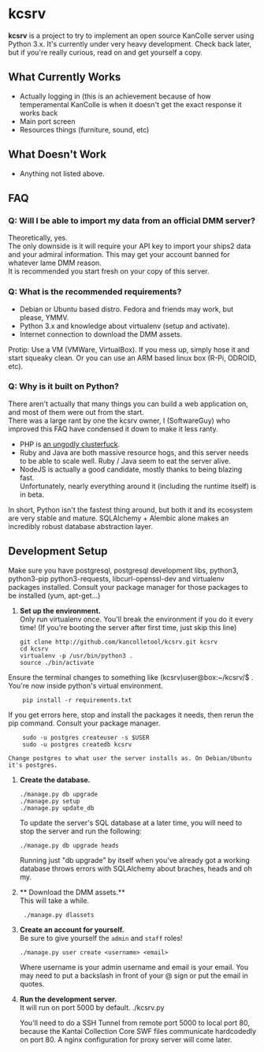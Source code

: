 kcsrv
=====
**kcsrv** is a project to try to implement an open source KanColle server using Python 3.x.
It's currently under very heavy development. Check back later, but if you're really curious, read on and get yourself a copy.

What Currently Works
--------------------
- Actually logging in (this is an achievement because of how temperamental KanColle is when it doesn't get the exact response it works back
- Main port screen
- Resources things (furniture, sound, etc)

What Doesn't Work
--------------------
- Anything not listed above.

FAQ
---

### Q: Will I be able to import my data from an official DMM server?
Theoretically, yes.   
The only downside is it will require your API key to import your ships2 data and your admiral information. This may get your account banned for whatever lame DMM reason.  
It is recommended you start fresh on your copy of this server. 

### Q: What is the recommended requirements?
- Debian or Ubuntu based distro. Fedora and friends may work, but please, YMMV.
- Python 3.x and knowledge about virtualenv (setup and activate).
- Internet connection to download the DMM assets.

Protip: Use a VM (VMWare, VirtualBox). If you mess up, simply hose it and start squeaky clean. Or you can use an ARM based linux box (R-Pi, ODROID, etc).

### Q: Why is it built on Python?
There aren't actually that many things you can build a web application on, and most of them were out from the start.  
There was a large rant by one the kcsrv owner, I (SoftwareGuy) who improved this FAQ have condensed it down to make it less ranty.

* PHP is [an ungodly clusterfuck](http://eev.ee/blog/2012/04/09/php-a-fractal-of-bad-design/).
* Ruby and Java are both massive resource hogs, and this server needs to be able to scale well. Ruby / Java seem to eat the server alive.
* NodeJS is actually a good candidate, mostly thanks to being blazing fast.  
  Unfortunately, nearly everything around it (including the runtime itself) is in beta.

In short, Python isn't the fastest thing around, but both it and its ecosystem are very stable and mature. SQLAlchemy + Alembic alone makes an incredibly robust database abstraction layer.


Development Setup
---
Make sure you have postgresql, postgresql development libs, python3, python3-pip python3-requests, libcurl-openssl-dev and virtualenv packages installed. Consult your package manager for those packages to be installed (yum, apt-get...)

1.  **Set up the environment.**  
Only run virtualenv once. You'll break the environment if you do it every time! (If you're booting the server after first time, just skip this line)

        git clone http://github.com/kancolletool/kcsrv.git kcsrv
        cd kcsrv
        virtualenv -p /usr/bin/python3 .
        source ./bin/activate
        
  Ensure the terminal changes to something like (kcsrv)user@box:~/kcsrv/$ . You're now inside python's virtual environment.
  
        pip install -r requirements.txt  
        
  If you get errors here, stop and install the packages it needs, then rerun the pip command. Consult your package manager.
  
        sudo -u postgres createuser -s $USER
        sudo -u postgres createdb kcsrv  

    Change postgres to what user the server installs as. On Debian/Ubuntu it's postgres.

1.  **Create the database.**  

        ./manage.py db upgrade
        ./manage.py setup
        ./manage.py update_db

    To update the server's SQL database at a later time, you will need to stop the server and run the following:
	
        ./manage.py db upgrade heads
		
    Running just "db upgrade" by itself when you've already got a working database throws errors with SQLAlchemy about braches, heads and oh my.

1. ** Download the DMM assets.**  
    This will take a while. 
	
        ./manage.py dlassets

1.  **Create an account for yourself.**  
    Be sure to give yourself the `admin` and `staff` roles!
	
        ./manage.py user create <username> <email>
		
    Where username is your admin username and email is your email. You may need to put a backslash in front of your @ sign or put the email in quotes.    

1.  **Run the development server.**  
    It will run on port 5000 by default.
        ./kcsrv.py

    You'll need to do a SSH Tunnel from remote port 5000 to local port 80, because the Kantai Collection Core SWF files communicate hardcodedly on port 80.  A nginx configuration for proxy server will come later.
